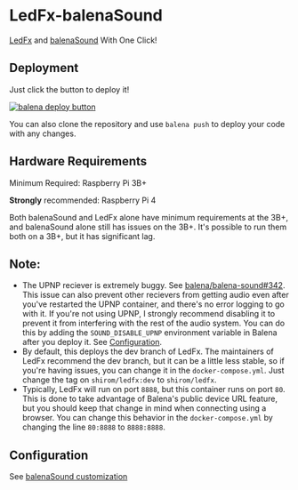 # LedFx-balenaSound
[LedFx](https://github.com/LedFx/LedFx) and [balenaSound](https://github.com/balenalabs/balena-sound) With One Click!

## Deployment

Just click the button to deploy it!

[![balena deploy button](https://www.balena.io/deploy.svg)](https://dashboard.balena-cloud.com/deploy?repoUrl=https://github.com/ShiromMakkad/LedFx-balenaSound)

You can also clone the repository and use `balena push` to deploy your code with any changes. 

## Hardware Requirements

Minimum Required: Raspberry Pi 3B+

**Strongly** recommended: Raspberry Pi 4

Both balenaSound and LedFx alone have minimum requirements at the 3B+, and balenaSound alone still has issues on the 3B+. It's possible to run them both on a 3B+, but it has significant lag. 

## Note:

- The UPNP reciever is extremely buggy. See [balena/balena-sound#342](https://github.com/balenalabs/balena-sound/issues/342). This issue can also prevent other recievers from getting audio even after you've restarted the UPNP container, and there's no error logging to go with it. If you're not using UPNP, I strongly recommend disabling it to prevent it from interfering with the rest of the audio system. You can do this by adding the `SOUND_DISABLE_UPNP` environment variable in Balena after you deploy it. See [Configuration](#configuration).
- By default, this deploys the dev branch of LedFx. The maintainers of LedFx recommend the dev branch, but it can be a little less stable, so if you're having issues, you can change it in the `docker-compose.yml`. Just change the tag on `shirom/ledfx:dev` to `shirom/ledfx`.
- Typically, LedFx will run on port `8888`, but this container runs on port `80`. This is done to take advantage of Balena's public device URL feature, but you should keep that change in mind when connecting using a browser. You can change this behavior in the `docker-compose.yml` by changing the line `80:8888` to `8888:8888`. 

## Configuration

See [balenaSound customization](https://sound.balenalabs.io/docs/customization)
